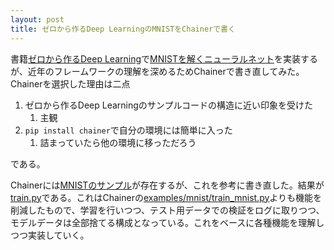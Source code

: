 ```yaml
---
layout: post
title: ゼロから作るDeep LearningのMNISTをChainerで書く
---
```


書籍[ゼロから作るDeep Learning](https://www.oreilly.co.jp/books/9784873117584/)で[MNISTを解くニューラルネット](https://github.com/oreilly-japan/deep-learning-from-scratch/tree/master/ch05)を実装するが、近年のフレームワークの理解を深めるためChainerで書き直してみた。Chainerを選択した理由は二点

1. ゼロから作るDeep Learningのサンプルコードの構造に近い印象を受けた
    1. 主観
1. `pip install chainer`で自分の環境には簡単に入った
    1. 詰まっていたら他の環境に移っただろう

である。

Chainerには[MNISTのサンプル](https://github.com/chainer/chainer/tree/v3.3.0/examples/mnist)が存在するが、これを参考に書き直した。結果が[train.py](https://github.com/krotokype/chainer-mnist/blob/05bc94f536c62508ca02eb52d3c436c9001fe926/train.py)である。これはChainerの[examples/mnist/train_mnist.py](https://github.com/chainer/chainer/blob/v3.3.0/examples/mnist/train_mnist.py)よりも機能を削減したもので、学習を行いつつ、テスト用データでの検証をログに取りつつ、モデルデータは全部捨てる構成となっている。これをベースに各種機能を理解しつつ実装していく。
